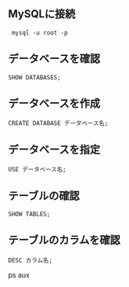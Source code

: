 ## MySQLに接続
```
 mysql -u root -p 
```

## データベースを確認
```
SHOW DATABASES;
```

## データベースを作成
```
CREATE DATABASE データベース名; 
```

## データベースを指定
```
USE データベース名; 
```

## テーブルの確認
```
SHOW TABLES;
```

 ## テーブルのカラムを確認
 ```
 DESC カラム名;
 ```

 ps aux